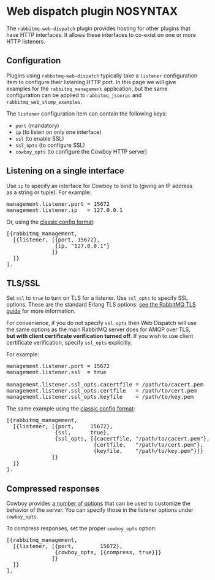 <!--
Copyright (c) 2007-2016 Pivotal Software, Inc.

All rights reserved. This program and the accompanying materials
are made available under the terms of the under the Apache License, 
Version 2.0 (the "License”); you may not use this file except in compliance 
with the License. You may obtain a copy of the License at

https://www.apache.org/licenses/LICENSE-2.0

Unless required by applicable law or agreed to in writing, software
distributed under the License is distributed on an "AS IS" BASIS,
WITHOUT WARRANTIES OR CONDITIONS OF ANY KIND, either express or implied.
See the License for the specific language governing permissions and
limitations under the License.
-->

# Web dispatch plugin NOSYNTAX

The `rabbitmq-web-dispatch` plugin provides hosting for other plugins that
have HTTP interfaces. It allows these interfaces to co-exist on one or
more HTTP listeners.

## Configuration

Plugins using `rabbitmq-web-dispatch` typically take a `listener`
configuration item to configure their listening HTTP port. In this
page we will give examples for the `rabbitmq_management` application,
but the same configuration can be applied to `rabbitmq_jsonrpc` and
`rabbitmq_web_stomp_examples`.

The `listener` configuration item can contain the following keys:

* `port` (mandatory)
* `ip` (to listen on only one interface)
* `ssl` (to enable SSL)
* `ssl_opts` (to configure SSL)
* `cowboy_opts` (to configure the Cowboy HTTP server)

## Listening on a single interface

Use `ip` to specify an interface for Cowboy to bind to (giving an IP
address as a string or tuple). For example:

<pre class="sourcecode ini">
management.listener.port = 15672
management.listener.ip   = 127.0.0.1
</pre>

Or, using the <a href="/configure.html#erlang-term-config-file">classic config format</a>:

<pre class="sourcecode erlang">
[{rabbitmq_management,
  [{listener, [{port, 15672},
               {ip, "127.0.0.1"}
              ]}
  ]}
].
</pre>

## TLS/SSL

Set `ssl` to `true` to turn on TLS for a listener. Use `ssl_opts` to
specify SSL options. These are the standard Erlang TLS options: [see
the RabbitMQ TLS guide](/ssl.html) for more information.

For convenience, if you do not specify `ssl_opts` then
Web Dispatch will use the same options as the main RabbitMQ
server does for AMQP over TLS, <b>but with client certificate
verification turned off</b>. If you wish to use client certificate
verification, specify `ssl_opts` explicitly.

For example:

<pre class="sourcecode ini">
management.listener.port = 15672
management.listener.ssl  = true

management.listener.ssl_opts.cacertfile = /path/to/cacert.pem
management.listener.ssl_opts.certfile   = /path/to/cert.pem
management.listener.ssl_opts.keyfile    = /path/to/key.pem
</pre>

The same example using the <a href="/configure.html#erlang-term-config-file">classic config format</a>:

<pre class="sourcecode erlang">
[{rabbitmq_management,
  [{listener, [{port,     15672},
               {ssl,      true},
               {ssl_opts, [{cacertfile, "/path/to/cacert.pem"},
                           {certfile,   "/path/to/cert.pem"},
                           {keyfile,    "/path/to/key.pem"}]}
              ]}
  ]}
].
</pre>

## Compressed responses

Cowboy provides [a number of options](http://ninenines.eu/docs/en/cowboy/1.0/manual/cowboy_protocol/)
that can be used to customize the behavior of the server. You
can specify those in the listener options under `cowboy_opts`.

To compress responses, set the proper `cowboy_opts` option:

<pre class="sourcecode erlang">
[{rabbitmq_management,
  [{listener, [{port,        15672},
               {cowboy_opts, [{compress, true}]}
              ]}
  ]}
].
</pre>
